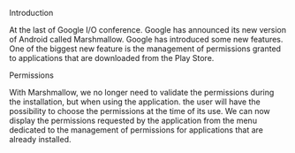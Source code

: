 Introduction

At the last of Google I/O conference. Google has announced its new version of Android called Marshmallow. Google has introduced some new features. One of the biggest new feature is the management of permissions granted to applications that are downloaded from the Play Store.

Permissions

With Marshmallow, we no longer need to validate the permissions during the installation, but when using the application. the user will have the possibility to choose the permissions at the time of its use. We can now display the permissions requested by the application from the menu dedicated to the management of permissions for applications that are already installed.
